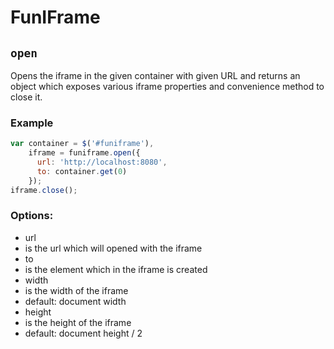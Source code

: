 # FunIFrame
## ```open```
Opens the iframe in the given container with given URL and returns an object which exposes various iframe properties and convenience method to close it.
### Example

```javascript
var container = $('#funiframe'),
    iframe = funiframe.open({
      url: 'http://localhost:8080',
      to: container.get(0)
    });
iframe.close();

```
### Options:
* url
 * is the url which will opened with the iframe
* to
 * is the element which in the iframe is created
* width
 * is the width of the iframe
 * default: document width
* height
 * is the height of the iframe
 * default: document height / 2
